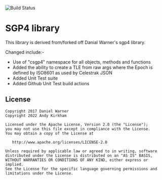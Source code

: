 
![Build Status](https://github.com/GM4AJK/libcsgp4/actions/workflows/cmake.yml/badge.svg?event=push)

# SGP4 library

This library is derived from/forked off Danial Warner's sgp4 library.

Changed include:-

* Use of "csgp4" namespace for all objects, methods and functions
* Added the ability to create a TLE from raw args where the Epoch is defined by ISO8601 as used by Celestrak JSON
* Added Unit Test suite
* Added Github Unit Test build actions


## License


    Copyright 2017 Daniel Warner
    Copyright 2022 Andy Kirkham

    Licensed under the Apache License, Version 2.0 (the "License");
    you may not use this file except in compliance with the License.
    You may obtain a copy of the License at

       http://www.apache.org/licenses/LICENSE-2.0

    Unless required by applicable law or agreed to in writing, software
    distributed under the License is distributed on an "AS IS" BASIS,
    WITHOUT WARRANTIES OR CONDITIONS OF ANY KIND, either express or implied.
    See the License for the specific language governing permissions and
    limitations under the License.
    